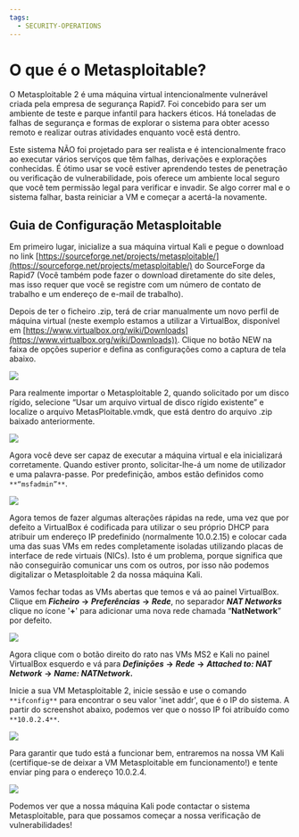 ```yaml
---
tags:
  - SECURITY-OPERATIONS
---
```

# O que é o Metasploitable?

O Metasploitable 2 é uma máquina virtual intencionalmente vulnerável criada pela empresa de segurança Rapid7. Foi concebido para ser um ambiente de teste e parque infantil para hackers éticos. Há toneladas de falhas de segurança e formas de explorar o sistema para obter acesso remoto e realizar outras atividades enquanto você está dentro.

Este sistema NÃO foi projetado para ser realista e é intencionalmente fraco ao executar vários serviços que têm falhas, derivações e explorações conhecidas. É ótimo usar se você estiver aprendendo testes de penetração ou verificação de vulnerabilidade, pois oferece um ambiente local seguro que você tem permissão legal para verificar e invadir. Se algo correr mal e o sistema falhar, basta reiniciar a VM e começar a acertá-la novamente.

## Guia de Configuração Metasploitable

Em primeiro lugar, inicialize a sua máquina virtual Kali e pegue o download no link [https://sourceforge.net/projects/metasploitable/](https://sourceforge.net/projects/metasploitable/) do SourceForge da Rapid7 (Você também pode fazer o download diretamente do site deles, mas isso requer que você se registre com um número de contato de trabalho e um endereço de e-mail de trabalho).

Depois de ter o ficheiro .zip, terá de criar manualmente um novo perfil de máquina virtual (neste exemplo estamos a utilizar a VirtualBox, disponível em [https://www.virtualbox.org/wiki/Downloads](https://www.virtualbox.org/wiki/Downloads)). Clique no botão NEW na faixa de opções superior e defina as configurações como a captura de tela abaixo.

![](https://d2y9h8w1ydnujs.cloudfront.net/uploads/content/images/8840adb259023fa432f064c41b11cf83b20b7de9624f4b54af94feb30c0fa9a5082a35586ea9bdd5f4fc9925772b.png)

Para realmente importar o Metasploitable 2, quando solicitado por um disco rígido, selecione “Usar um arquivo virtual de disco rígido existente” e localize o arquivo MetasPloitable.vmdk, que está dentro do arquivo .zip baixado anteriormente.

  
![](https://d2y9h8w1ydnujs.cloudfront.net/uploads/content/images/3fa29c6c2778198b68cf735bd0f72c1fee600929f747ea92a7087c02740d28b0d24ca026e7edef5552b63dbff88a.png)

Agora você deve ser capaz de executar a máquina virtual e ela inicializará corretamente. Quando estiver pronto, solicitar-lhe-á um nome de utilizador e uma palavra-passe. Por predefinição, ambos estão definidos como `**“msfadmin”**`.

  
![](https://d2y9h8w1ydnujs.cloudfront.net/uploads/content/images/71d6a7abf3994565d89848848481cbf9b4b1f1e8252af328144645daef6ea76bfcfce2da00a778ff420c06668988.png)

Agora temos de fazer algumas alterações rápidas na rede, uma vez que por defeito a VirtualBox é codificada para utilizar o seu próprio DHCP para atribuir um endereço IP predefinido (normalmente 10.0.2.15) e colocar cada uma das suas VMs em redes completamente isoladas utilizando placas de interface de rede virtuais (NICs). Isto é um problema, porque significa que não conseguirão comunicar uns com os outros, por isso não podemos digitalizar o Metasploitable 2 da nossa máquina Kali.

Vamos fechar todas as VMs abertas que temos e vá ao painel VirtualBox. Clique em _**Ficheiro**_ **->** _**Preferências**_ **->** _**Rede**_, no separador _**NAT Networks**_ clique no ícone '**+**' para adicionar uma nova rede chamada “**NatNetwork**” por defeito.

  
![](https://d2y9h8w1ydnujs.cloudfront.net/uploads/content/images/806ee8351affcdafe1316342396ced65394821da7e7170e228bf7424efc0ec8a89b04b61ff5014c20c63e87fb7cf.png)

Agora clique com o botão direito do rato nas VMs MS2 e Kali no painel VirtualBox esquerdo e vá para _**Definições**_ **->** _**Rede**_ **->** _**Attached to: NAT Network**_ **->** _**Name: NATNetwork**_**.**

Inicie a sua VM Metasploitable 2, inicie sessão e use o comando `**ifconfig**` para encontrar o seu valor 'inet addr', que é o IP do sistema. A partir do screenshot abaixo, podemos ver que o nosso IP foi atribuído como `**10.0.2.4**`.

  
![](https://d2y9h8w1ydnujs.cloudfront.net/uploads/content/images/f04d5d23905fa67005879fd629b8031e5c3da8ab38c775b8f94c0e5b6966de6f576e6dfbcd3048e541f10897b227.png)

Para garantir que tudo está a funcionar bem, entraremos na nossa VM Kali (certifique-se de deixar a VM Metasploitable em funcionamento!) e tente enviar ping para o endereço 10.0.2.4.

  
![](https://d2y9h8w1ydnujs.cloudfront.net/uploads/content/images/92e933d6af528dad28ebcea27ae2aa243befe2e25a6e74f584cdbe465291b0399703fdf4e54f1e636970aa1a6f64.png)

Podemos ver que a nossa máquina Kali pode contactar o sistema Metasploitable, para que possamos começar a nossa verificação de vulnerabilidades!

